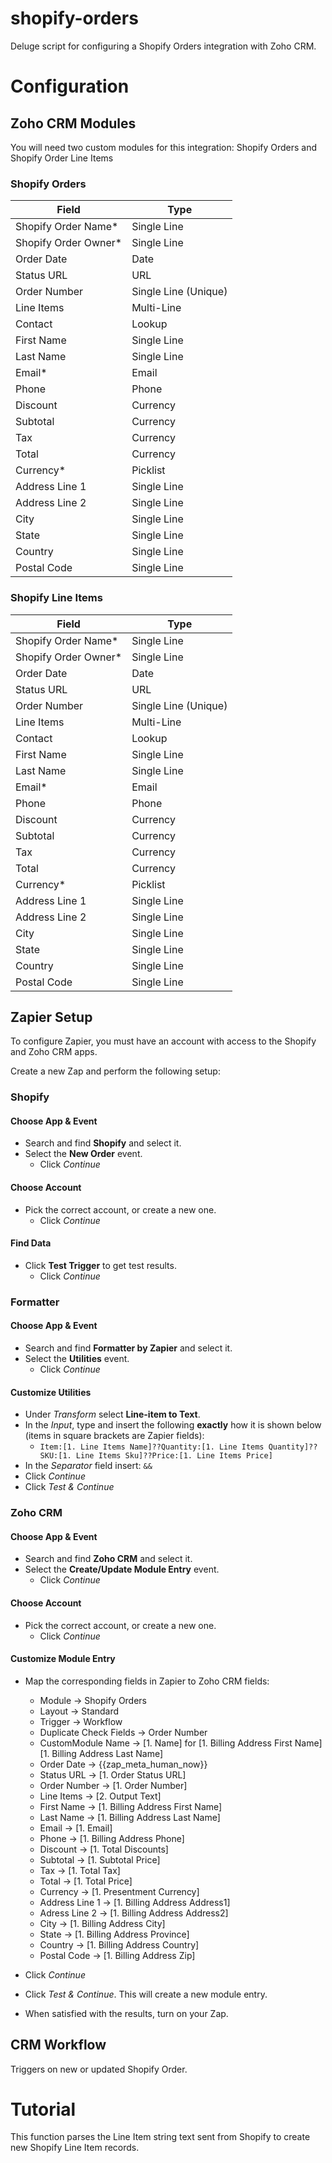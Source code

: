 # shopify-orders
Deluge script for configuring a Shopify Orders integration with Zoho CRM.

# Configuration

##  Zoho CRM Modules
You will need two custom modules for this integration: Shopify Orders and Shopify Order Line Items
### Shopify Orders
| Field                | Type                 |
|----------------------|----------------------|
| Shopify Order Name*  | Single Line          |
| Shopify Order Owner* | Single Line          |
| Order Date           | Date                 |
| Status URL           | URL                  |
| Order Number         | Single Line (Unique) |
| Line Items           | Multi-Line           |
| Contact              | Lookup               |
| First Name           | Single Line          |
| Last Name            | Single Line          |
| Email*               | Email                |
| Phone                | Phone                |
| Discount             | Currency             |
| Subtotal             | Currency             |
| Tax                  | Currency             |
| Total                | Currency             |
| Currency*            | Picklist             |
| Address Line 1       | Single Line          |
| Address Line 2       | Single Line          |
| City                 | Single Line          |
| State                | Single Line          |
| Country              | Single Line          |
| Postal Code          | Single Line          |

### Shopify Line Items
| Field                | Type                 |
|----------------------|----------------------|
| Shopify Order Name*  | Single Line          |
| Shopify Order Owner* | Single Line          |
| Order Date           | Date                 |
| Status URL           | URL                  |
| Order Number         | Single Line (Unique) |
| Line Items           | Multi-Line           |
| Contact              | Lookup               |
| First Name           | Single Line          |
| Last Name            | Single Line          |
| Email*               | Email                |
| Phone                | Phone                |
| Discount             | Currency             |
| Subtotal             | Currency             |
| Tax                  | Currency             |
| Total                | Currency             |
| Currency*            | Picklist             |
| Address Line 1       | Single Line          |
| Address Line 2       | Single Line          |
| City                 | Single Line          |
| State                | Single Line          |
| Country              | Single Line          |
| Postal Code          | Single Line          |

## Zapier Setup
To configure Zapier, you must have an account with access to the Shopify and Zoho CRM apps. 

Create a new Zap and perform the following setup:

### Shopify

#### Choose App & Event
* Search and find **Shopify** and select it.
* Select the **New Order** event.
    * Click *Continue*

#### Choose Account
* Pick the correct account, or create a new one.
    * Click *Continue*

#### Find Data
* Click **Test Trigger** to get test results.
    * Click *Continue*


### Formatter
#### Choose App & Event
* Search and find **Formatter by Zapier** and select it.
* Select the **Utilities** event.
    * Click *Continue*

#### Customize Utilities
* Under *Transform* select **Line-item to Text**.
* In the *Input*, type and insert the following **exactly** how it is shown below (items in square brackets are Zapier fields):
    * `Item:[1. Line Items Name]??Quantity:[1. Line Items Quantity]??SKU:[1. Line Items Sku]??Price:[1. Line Items Price]`
* In the *Separator* field insert: `&&`
* Click *Continue*
* Click *Test & Continue*

### Zoho CRM
#### Choose App & Event
* Search and find **Zoho CRM** and select it.
* Select the **Create/Update Module Entry** event.
    * Click *Continue*

#### Choose Account
* Pick the correct account, or create a new one.
    * Click *Continue*

#### Customize Module Entry
* Map the corresponding fields in Zapier to Zoho CRM fields:
    * Module → Shopify Orders
    * Layout → Standard
    * Trigger → Workflow
    * Duplicate Check Fields → Order Number
    * CustomModule Name → [1. Name] for [1. Billing Address First Name] [1. Billing Address Last Name]
    * Order Date → {{zap_meta_human_now}}
    * Status URL → [1. Order Status URL]
    * Order Number → [1. Order Number]
    * Line Items → [2. Output Text]
    * First Name → [1. Billing Address First Name]
    * Last Name → [1. Billing Address Last Name]
    * Email → [1. Email]
    * Phone → [1. Billing Address Phone]
    * Discount → [1. Total Discounts]
    * Subtotal → [1. Subtotal Price]
    * Tax → [1. Total Tax]
    * Total → [1. Total Price]
    * Currency → [1. Presentment Currency]
    * Address Line 1 → [1. Billing Address Address1]
    * Adress Line 2 → [1. Billing Address Address2]
    * City → [1. Billing Address City]
    * State → [1. Billing Address Province]
    * Country → [1. Billing Address Country]
    * Postal Code → [1. Billing Address Zip]

* Click *Continue*
* Click *Test & Continue*. This will create a new module entry.

* When satisfied with the results, turn on your Zap.

## CRM Workflow
Triggers on new or updated Shopify Order.

# Tutorial
This function parses the Line Item string text sent from Shopify to create new Shopify Line Item records.
